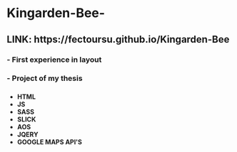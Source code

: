 # Kingarden-Bee-
<h2>LINK:
https://fectoursu.github.io/Kingarden-Bee
</h2>
<h3>
- First experience in layout
<h3>
<h3>
- Project of my thesis
<h3>
 <h4>
<ul>
  <li>
    HTML
  </li>
    <li>
    JS
  </li>
    <li>
    SASS
  </li>
    <li>
    SLICK
  </li>
    <li>
    AOS
  </li>
    <li>
    JQERY
  </li>
   <li>
    GOOGLE MAPS API'S
  </li>
</ul>
   </h4>
